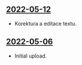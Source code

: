 ## [2022-05-12](https://github.com/faktaoklimatu/graphics/blob/594b7ecd1302c1f3c5d1a6faddf9a384922cdf2a/data-visualization/policies/european-union/eu-taxonomy/cs-taxonomie-eu.ai)

- Korektura a editace textu.

## [2022-05-06](https://github.com/faktaoklimatu/graphics/blob/e133f24a331cd56261520aaadfd4f50773f83e59/data-visualization/policies/european-union/eu-taxonomy/cs-taxonomie-eu.ai)

- Initial upload.


